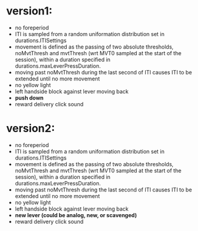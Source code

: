 # version1:
- no foreperiod
- ITI is sampled from a random uniformation distribution set in durations.ITISettings
- movement is defined as the passing of two absolute thresholds, noMvtThresh and mvtThresh (wrt MVT0 sampled at the start of the session), within a duration specified in durations.maxLeverPressDuration.
- moving past noMvtThresh during the last second of ITI causes ITI to be extended until no more movement
- no yellow light
- left handside block against lever moving back
- __push down__
- reward delivery click sound


# version2:
- no foreperiod
- ITI is sampled from a random uniformation distribution set in durations.ITISettings
- movement is defined as the passing of two absolute thresholds, noMvtThresh and mvtThresh (wrt MVT0 sampled at the start of the session), within a duration specified in durations.maxLeverPressDuration.
- moving past noMvtThresh during the last second of ITI causes ITI to be extended until no more movement
- no yellow light
- left handside block against lever moving back
- __new lever (could be analog, new, or scavenged)__
- reward delivery click sound

